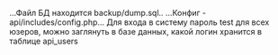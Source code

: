 ...Файл БД находится backup/dump.sql..
...Конфиг - api/includes/config.php...
Для входа в систему пароль test для всех юзеров, 
можно заглянуть в базе данных, какой логин хранится в таблице api_users
